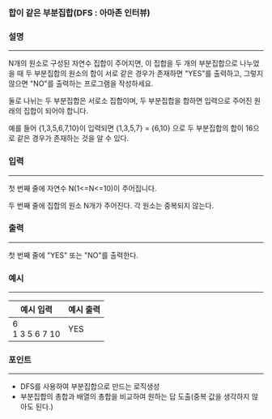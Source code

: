 ### 합이 같은 부분집합(DFS : 아마존 인터뷰)

### 설명

---
N개의 원소로 구성된 자연수 집합이 주어지면, 이 집합을 두 개의 부분집합으로 나누었을 때 두 부분집합의 원소의 합이 서로 같은 경우가 존재하면 "YES"를 출력하고, 그렇지 않으면 "NO"를 출력하는 프로그램을 작성하세요.

둘로 나뉘는 두 부분집합은 서로소 집합이며, 두 부분집합을 합하면 입력으로 주어진 원래의 집합이 되어야 합니다.

예를 들어 {1,3,5,6,7,10}이 입력되면 {1,3,5,7} = {6,10} 으로 두 부분집합의 합이 16으로 같은 경우가 존재하는 것을 알 수 있다.

### 입력

---

첫 번째 줄에 자연수 N(1<=N<=10)이 주어집니다.

두 번째 줄에 집합의 원소 N개가 주어진다. 각 원소는 중복되지 않는다.

### 출력

---

첫 번째 줄에 "YES" 또는 "NO"를 출력한다.

### 예시

---

|예시 입력|예시 출력|
|---|---|
|6 <br> 1 3 5 6 7 10|YES|

### 포인트

---

- DFS를 사용하여 부분집합으로 만드는 로직생성
- 부분집합의 총합과 배열의 총합을 비교하여 원하는 답 도출(중복 값을 생각하지 않아도 된다.)